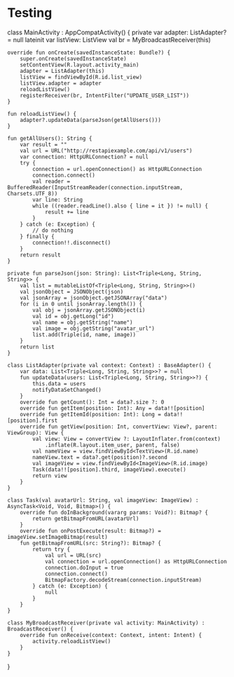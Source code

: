 # Testing
class MainActivity : AppCompatActivity() {
    private var adapter: ListAdapter? = null
    lateinit var listView: ListView
    val br = MyBroadcastReceiver(this)

    override fun onCreate(savedInstanceState: Bundle?) {
        super.onCreate(savedInstanceState)
        setContentView(R.layout.activity_main)
        adapter = ListAdapter(this)
        listView = findViewById(R.id.list_view)
        listView.adapter = adapter
        reloadListView()
        registerReceiver(br, IntentFilter("UPDATE_USER_LIST"))
    }

    fun reloadListView() {
        adapter?.updateData(parseJson(getAllUsers()))
    }

    fun getAllUsers(): String {
        var result = ""
        val url = URL("http://restapiexample.com/api/v1/users")
        var connection: HttpURLConnection? = null
        try {
            connection = url.openConnection() as HttpURLConnection
            connection.connect()
            val reader = BufferedReader(InputStreamReader(connection.inputStream, Charsets.UTF_8))
            var line: String
            while ((reader.readLine().also { line = it }) != null) {
                result += line
            }
        } catch (e: Exception) {
            // do nothing
        } finally {
            connection!!.disconnect()
        }
        return result
    }

    private fun parseJson(json: String): List<Triple<Long, String, String>> {
        val list = mutableListOf<Triple<Long, String, String>>()
        val jsonObject = JSONObject(json)
        val jsonArray = jsonObject.getJSONArray("data")
        for (i in 0 until jsonArray.length()) {
            val obj = jsonArray.getJSONObject(i)
            val id = obj.getLong("id")
            val name = obj.getString("name")
            val image = obj.getString("avatar_url")
            list.add(Triple(id, name, image))
        }
        return list
    }

    class ListAdapter(private val context: Context) : BaseAdapter() {
        var data: List<Triple<Long, String, String>>? = null
        fun updateData(users: List<Triple<Long, String, String>>?) {
            this.data = users
            notifyDataSetChanged()
        }
        override fun getCount(): Int = data?.size ?: 0
        override fun getItem(position: Int): Any = data!![position]
        override fun getItemId(position: Int): Long = data!![position].first
        override fun getView(position: Int, convertView: View?, parent: ViewGroup): View {
            val view: View = convertView ?: LayoutInflater.from(context)
                .inflate(R.layout.item_user, parent, false)
            val nameView = view.findViewById<TextView>(R.id.name)
            nameView.text = data?.get(position)?.second
            val imageView = view.findViewById<ImageView>(R.id.image)
            Task(data!![position].third, imageView).execute()
            return view
        }
    }

    class Task(val avatarUrl: String, val imageView: ImageView) : AsyncTask<Void, Void, Bitmap>() {
        override fun doInBackground(vararg params: Void?): Bitmap? {
            return getBitmapFromURL(avatarUrl)
        }
        override fun onPostExecute(result: Bitmap?) = imageView.setImageBitmap(result)
        fun getBitmapFromURL(src: String?): Bitmap? {
            return try {
                val url = URL(src)
                val connection = url.openConnection() as HttpURLConnection
                connection.doInput = true
                connection.connect()
                BitmapFactory.decodeStream(connection.inputStream)
            } catch (e: Exception) {
                null
            }
        }
    }

    class MyBroadcastReceiver(private val activity: MainActivity) : BroadcastReceiver() {
        override fun onReceive(context: Context, intent: Intent) {
            activity.reloadListView()
        }
    }
}

